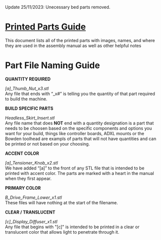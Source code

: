 Update 25/11/2023: Unecessary bed parts removed.

# [Printed Parts Guide](https://docs.google.com/spreadsheets/d/1MSgTiXazJwyfcTe7QqNIMWwQ_lfM8cOXmiMWPZ2HkEI/copy)

This document lists all of the printed parts with images, names, and where they are used in the assembly manual as well as other helpful notes



# Part File Naming Guide


**QUANTITY REQUIRED**

*[a]_Thumb_Nut_x3.stl*  
Any file that ends with “_x#” is telling you the quantity of that part required to build the machine.

**BUILD SPECIFIC PARTS**

*Headless_Skirt_Insert.stl*  
Any file name that does **NOT** end with a quantity designation is a part that needs to be choosen based on the specific components and options you want for your build, things like controller boards, ADXL mounts or the Bowden toolhead are exampls of parts that will not have quantities and can be printed or not based on your choosing. 

**ACCENT COLOR**

*[a]_Tensioner_Knob_x2.stl*  
We have added “[a]” to the front of any STL file that is intended to be printed with accent color. The parts are marked with a heart in the manual when they first appear. 

**PRIMARY COLOR**

*B_Drive_Frame_Lower_x1.stl*  
These files will have nothing at the start of the filename.

**CLEAR / TRANSLUCENT**

*[c]_Display_Diffuser_x1.stl*  
Any file that begins with "[c]" is intended to be printed in a clear or translucent color that allows light to penetrate through it.
